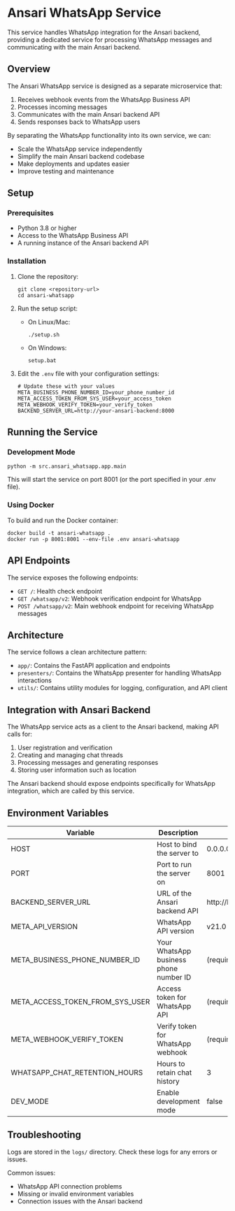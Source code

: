 # Ansari WhatsApp Service

This service handles WhatsApp integration for the Ansari backend, providing a dedicated service for processing WhatsApp messages and communicating with the main Ansari backend.

## Overview

The Ansari WhatsApp service is designed as a separate microservice that:

1. Receives webhook events from the WhatsApp Business API
2. Processes incoming messages
3. Communicates with the main Ansari backend API
4. Sends responses back to WhatsApp users

By separating the WhatsApp functionality into its own service, we can:
- Scale the WhatsApp service independently
- Simplify the main Ansari backend codebase
- Make deployments and updates easier
- Improve testing and maintenance

## Setup

### Prerequisites

- Python 3.8 or higher
- Access to the WhatsApp Business API
- A running instance of the Ansari backend API

### Installation

1. Clone the repository:
   ```
   git clone <repository-url>
   cd ansari-whatsapp
   ```

2. Run the setup script:
   - On Linux/Mac:
     ```
     ./setup.sh
     ```
   - On Windows:
     ```
     setup.bat
     ```

3. Edit the `.env` file with your configuration settings:
   ```
   # Update these with your values
   META_BUSINESS_PHONE_NUMBER_ID=your_phone_number_id
   META_ACCESS_TOKEN_FROM_SYS_USER=your_access_token
   META_WEBHOOK_VERIFY_TOKEN=your_verify_token
   BACKEND_SERVER_URL=http://your-ansari-backend:8000
   ```

## Running the Service

### Development Mode

```
python -m src.ansari_whatsapp.app.main
```

This will start the service on port 8001 (or the port specified in your .env file).

### Using Docker

To build and run the Docker container:

```
docker build -t ansari-whatsapp .
docker run -p 8001:8001 --env-file .env ansari-whatsapp
```

## API Endpoints

The service exposes the following endpoints:

- `GET /`: Health check endpoint
- `GET /whatsapp/v2`: Webhook verification endpoint for WhatsApp
- `POST /whatsapp/v2`: Main webhook endpoint for receiving WhatsApp messages

## Architecture

The service follows a clean architecture pattern:

- `app/`: Contains the FastAPI application and endpoints
- `presenters/`: Contains the WhatsApp presenter for handling WhatsApp interactions
- `utils/`: Contains utility modules for logging, configuration, and API client

## Integration with Ansari Backend

The WhatsApp service acts as a client to the Ansari backend, making API calls for:

1. User registration and verification
2. Creating and managing chat threads
3. Processing messages and generating responses
4. Storing user information such as location

The Ansari backend should expose endpoints specifically for WhatsApp integration, which are called by this service.

## Environment Variables

| Variable | Description | Default |
|----------|-------------|---------|
| HOST | Host to bind the server to | 0.0.0.0 |
| PORT | Port to run the server on | 8001 |
| BACKEND_SERVER_URL | URL of the Ansari backend API | http://localhost:8000 |
| META_API_VERSION | WhatsApp API version | v21.0 |
| META_BUSINESS_PHONE_NUMBER_ID | Your WhatsApp business phone number ID | (required) |
| META_ACCESS_TOKEN_FROM_SYS_USER | Access token for WhatsApp API | (required) |
| META_WEBHOOK_VERIFY_TOKEN | Verify token for WhatsApp webhook | (required) |
| WHATSAPP_CHAT_RETENTION_HOURS | Hours to retain chat history | 3 |
| DEV_MODE | Enable development mode | false |

## Troubleshooting

Logs are stored in the `logs/` directory. Check these logs for any errors or issues.

Common issues:
- WhatsApp API connection problems
- Missing or invalid environment variables
- Connection issues with the Ansari backend